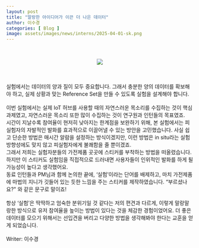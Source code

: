 ```yaml
---
layout: post
title: "말랑한 아이디어가 이끈 더 나은 데이터"
author: 이수경
categories: [ Blog ]
image: assets/images/news/interns/2025-04-01-sk.png
---
```

<br>
<figure style = "margin-left: auto; margin-right: auto;  width: 50%;  text-align: center">
    <img src="{{site.baseurl}}/assets/images/news/interns/2025-04-01-sk.png">
</figure>
<br><br>
실험에서는 데이터의 양과 질이 모두 중요합니다. 그래서 충분한 양의 데이터를 확보해야 하고, 실제 상황과 맞는 Reference Set을 만들 수 있도록 실험을 설계해야 합니다.
<br><br>
이번 실험에서는 실제 IoT 허브를 사용할 때의 자연스러운 목소리를 수집하는 것이 핵심 과제였고, 자연스러운 목소리 또한 많이 수집하는 것이 연구원과 인턴들의 목표였죠.<br>
시간이 지날수록 참여율이 현저히 낮아지는 한계점을 보완하기 위해, 본 실험에서는 피실험자의 자발적인 발화를 효과적으로 이끌어낼 수 있는 방안을 고민했습니다. 사실 쉽고 단순한 방법은 매시간 알람을 설정하는 방식이겠지만, 이런 방법은 in situ라는 실험 방향성에도 맞지 않고 피실험자에게 불쾌함을 줄 뿐이겠죠.<br>
그래서 저희는 실험자분들의 가전제품 곳곳에 스티커를 부착하는 방법을 떠올렸습니다. 하지만 이 스티커도 실험임을 직접적으로 드러내면 사용자들이 인위적인 발화를 하게 될 가능성이 높다고 생각했어요.<br>
동료 인턴들과 PM님과 함께 논의한 끝에, ‘실험’이라는 단어를 배제하고, 마치 가전제품에 마법의 지니가 깃들어 있는 듯한 느낌을 주는 스티커를 제작하였습니다. “부르셨나요?" 와 같은 문구로 말이죠! 
<br><br>
항상 ‘실험’은 딱딱하고 엄숙한 분위기일 것 같다는 저의 편견과 다르게, 이렇게 말랑말랑한 방식으로 유저 참여율을 높이는 방법이 있다는 것을 체감한 경험이었어요. 더 좋은 데이터를 모으기 위해서는 선입견을 버리고 다양한 방법을 생각해봐야 한다는 교훈을 얻게 되었습니다.
<br><br>
Writer: 이수경 <br>